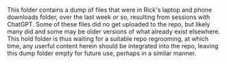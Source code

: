 <!-- status: stub; target: 150+ words -->
This folder contains a dump of files that were in Rick's laptop and phone downloads folder, over the last week or so, resulting from sessions with ChatGPT.  Some of these files did no get uploaded to the repo, but likely many did and some may be older versions of what already exist elsewhere.  This hold folder is thus waiting for a suitable repo regrooming, at which time, any userful content herein should be integrated into the repo, leaving this dump folder empty for future use, perhaps in a similar manner.

